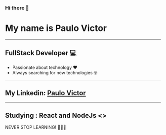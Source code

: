 ### Hi there 👋

# My name is Paulo Victor
<hr>

## FullStack Developer 💻
  
  * Passionate about technology ❤️ 
  * Always searching for new technologies 🤓

<hr>

 ## My Linkedin: [Paulo Victor](https://www.linkedin.com/in/paulo-victor-2406891a7/)

<hr>

## Studying : React and NodeJs <>

  NEVER STOP LEARNING! 🚀🚀🚀
